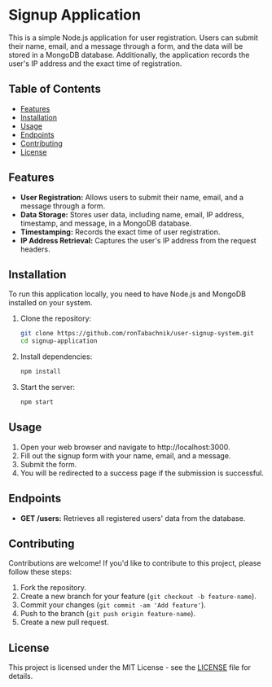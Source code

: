 # Signup Application

This is a simple Node.js application for user registration. Users can submit their name, email, and a message through a form, and the data will be stored in a MongoDB database. Additionally, the application records the user's IP address and the exact time of registration.

## Table of Contents

- [Features](#features)
- [Installation](#installation)
- [Usage](#usage)
- [Endpoints](#endpoints)
- [Contributing](#contributing)
- [License](#license)

## Features

- **User Registration:** Allows users to submit their name, email, and a message through a form.
- **Data Storage:** Stores user data, including name, email, IP address, timestamp, and message, in a MongoDB database.
- **Timestamping:** Records the exact time of user registration.
- **IP Address Retrieval:** Captures the user's IP address from the request headers.

## Installation

To run this application locally, you need to have Node.js and MongoDB installed on your system.

1. Clone the repository:

    ```bash
    git clone https://github.com/ronTabachnik/user-signup-system.git
    cd signup-application
    ```

2. Install dependencies:

    ```bash
    npm install
    ```

3. Start the server:

    ```bash
    npm start
    ```

## Usage

1. Open your web browser and navigate to http://localhost:3000.
2. Fill out the signup form with your name, email, and a message.
3. Submit the form.
4. You will be redirected to a success page if the submission is successful.

## Endpoints

- **GET /users:** Retrieves all registered users' data from the database.

## Contributing

Contributions are welcome! If you'd like to contribute to this project, please follow these steps:

1. Fork the repository.
2. Create a new branch for your feature (`git checkout -b feature-name`).
3. Commit your changes (`git commit -am 'Add feature'`).
4. Push to the branch (`git push origin feature-name`).
5. Create a new pull request.

## License

This project is licensed under the MIT License - see the [LICENSE](LICENSE) file for details.
